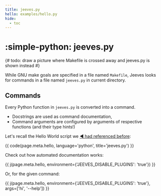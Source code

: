 ```yaml
---
title: jeeves.py
hello: examples/hello.py
hide:
  - toc
---
```


# :simple-python: jeeves.py

{# todo: draw a picture where Makefile is crossed away and jeeves.py is shown instead #}

While GNU make goals are specified in a file named `Makefile`, Jeeves looks for commands in a file named `jeeves.py` in current directory.

## Commands

Every Python function in `jeeves.py` is converted into a command.

* Docstrings are used as command documentation,
* Command arguments are configured by arguments of respective functions (and their type hints!)

Let's recall the Hello World script we [:arrow_backward: had referenced before](../#get-started):

{{ code(page.meta.hello, language='python', title='jeeves.py') }}

Check out how automated documentation works:

{{ j(page.meta.hello, environment={'JEEVES_DISABLE_PLUGINS': 'true'}) }}

Or, for the given command:

{{ j(page.meta.hello, environment={'JEEVES_DISABLE_PLUGINS': 'true'}, args=['hi', '--help']) }}

